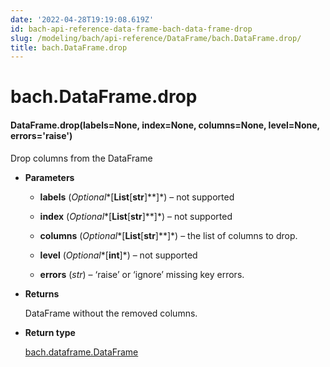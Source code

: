 ```yaml
---
date: '2022-04-28T19:19:08.619Z'
id: bach-api-reference-data-frame-bach-data-frame-drop
slug: /modeling/bach/api-reference/DataFrame/bach.DataFrame.drop/
title: bach.DataFrame.drop
---
```


# bach.DataFrame.drop


#### DataFrame.drop(labels=None, index=None, columns=None, level=None, errors='raise')
Drop columns from the DataFrame


* **Parameters**

    
    * **labels** (*Optional**[**List**[**str**]**]*) – not supported


    * **index** (*Optional**[**List**[**str**]**]*) – not supported


    * **columns** (*Optional**[**List**[**str**]**]*) – the list of columns to drop.


    * **level** (*Optional**[**int**]*) – not supported


    * **errors** (*str*) – ‘raise’ or ‘ignore’ missing key errors.



* **Returns**

    DataFrame without the removed columns.



* **Return type**

    [bach.dataframe.DataFrame](/docs/modeling/bach/api-reference/DataFrame/bach.DataFrame/#bach.DataFrame)


<!-- !! processed by numpydoc !! -->
